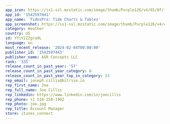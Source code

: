 ```yaml
---
app_icon: https://is1-ssl.mzstatic.com/image/thumb/Purple126/v4/65/8f/f8/658ff8ab-5e1d-27a5-80db-f8a1b8489e13/AppIcon-0-0-1x_U007emarketing-0-10-0-sRGB-85-220.png/1024x1024bb.png
app_id: '1542597441'
app_name: 'TidesPro: Tide Charts & Tables'
app_screenshot: https://is1-ssl.mzstatic.com/image/thumb/Purple126/v4/e6/74/aa/e674aa6c-c827-462f-7da5-3d6f14db7246/09d9a033-55bb-4322-8b94-c5b295481000_Simulator_Screenshot_-_iPhone_8_Plus_-_2023-07-11_at_09.21.28.png/1242x2208bb.png
category: Weather
country: US
id: YYiV1ZZgra9L
language: en
most_recent_release: '2024-02-04T00:00:00'
publisher_id: '1542597443'
publisher_name: ASR Concepts LLC
rank: '335'
release_count_in_past_year: '57'
release_count_in_past_year_category: 8
release_count_in_past_year_top_in_category: 23
rep_email: joseph.cillis@bitrise.io
rep_first_name: Joe
rep_full_name: Joe Cillis
rep_linkedin: https://www.linkedin.com/in/joecillis
rep_phone: +1 518-258-1902
rep_photo: joe.jpg
rep_title: Account Manager
store: itunes_connect
---
```

